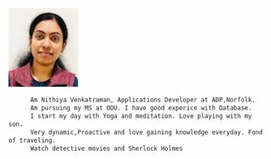 ![picture](Nit.JPG)

          Am Nithiya Venkatraman, Applications Developer at ADP,Norfolk.
          Am pursuing my MS at ODU. I have good experice with Database.
          I start my day with Yoga and meditation. Love playing with my son.
          Very dynamic,Proactive and love gaining knowledge everyday. Fond of traveling. 
          Watch detective movies and Sherlock Holmes 

